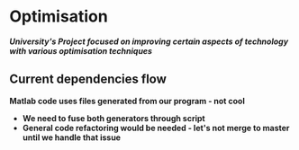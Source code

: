 # Optimisation
**_University's Project focused on improving certain aspects of technology with various optimisation techniques_**

## Current dependencies flow
**Matlab code uses files generated from our program - not cool**
- **We need to fuse both generators through script**
- **General code refactoring would be needed - let's not merge to master until we handle that issue**
